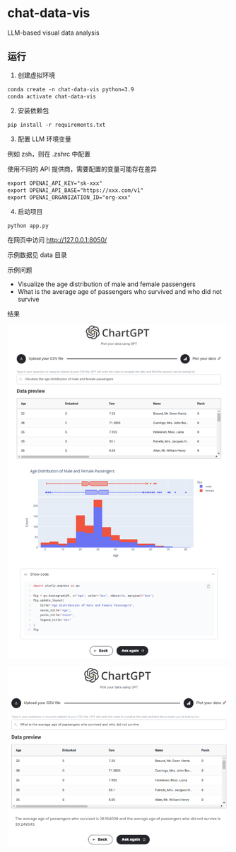 # chat-data-vis

LLM-based visual data analysis

## 运行

1. 创建虚拟环境

```shell
conda create -n chat-data-vis python=3.9
conda activate chat-data-vis
```

2. 安装依赖包

```shell
pip install -r requirements.txt
```

3. 配置 LLM 环境变量

例如 zsh，则在 .zshrc 中配置

使用不同的 API 提供商，需要配置的变量可能存在差异

```shell
export OPENAI_API_KEY="sk-xxx"
export OPENAI_API_BASE="https://xxx.com/v1"
export OPENAI_ORGANIZATION_ID="org-xxx"
```

4. 启动项目

```
python app.py
```

在网页中访问 http://127.0.0.1:8050/

示例数据见 data 目录

示例问题

- Visualize the age distribution of male and female passengers
- What is the average age of passengers who survived and who did not survive

结果

![可视化回答](./pictures/result1.png)

![文本回答](./pictures/result2.png)
